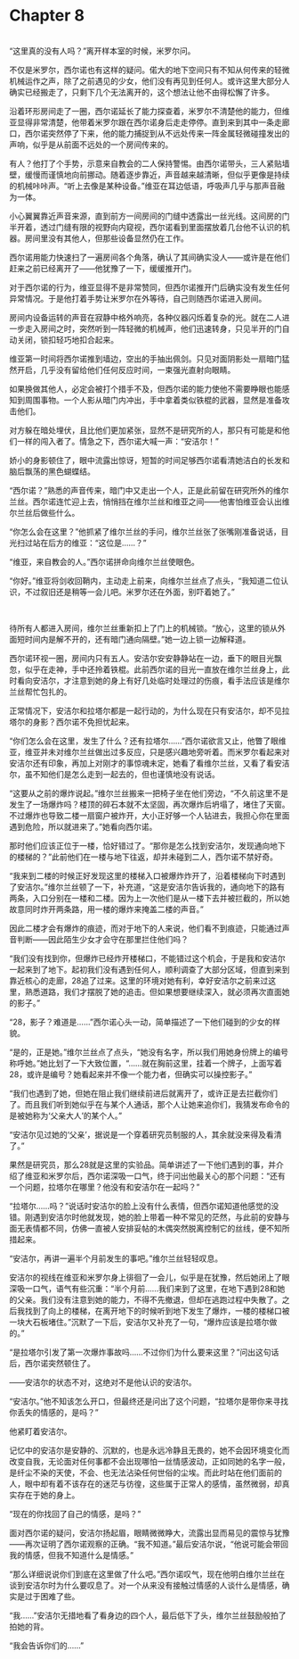 # Chapter 8

<br>
“这里真的没有人吗？”离开样本室的时候，米罗尔问。

不仅是米罗尔，西尔诺也有这样的疑问。偌大的地下空间只有不知从何传来的轻微机械运作之声，除了之前遇见的少女，他们没有再见到任何人。或许这里大部分人确实已经搬走了，只剩下几个无法离开的，这个想法让他不由得松懈了许多。

沿着环形房间走了一圈，西尔诺延长了能力探查着，米罗尔不清楚他的能力，但维亚显得非常清楚，他带着米罗尔跟在西尔诺身后走走停停。直到来到其中一条走廊口，西尔诺突然停了下来，他的能力捕捉到从不远处传来一阵金属轻微碰撞发出的声响，似乎是从前面不远处的一个房间传来的。

有人？他打了个手势，示意来自教会的二人保持警惕。由西尔诺带头，三人紧贴墙壁，缓慢而谨慎地向前挪动。随着逐步靠近，声音越来越清晰，但似乎更像是持续的机械咔咔声。“听上去像是某种设备。”维亚在耳边低语，呼吸声几乎与那声音融为一体。

小心翼翼靠近声音来源，直到前方一间房间的门缝中透露出一丝光线。这间房的门半开着，透过门缝有限的视野向内窥视，西尔诺看到里面摆放着几台他不认识的机器。房间里没有其他人，但那些设备显然仍在工作。

西尔诺用能力快速扫了一遍房间各个角落，确认了其间确实没人——或许是在他们赶来之前已经离开了——他犹豫了一下，缓缓推开门。

对于西尔诺的行为，维亚显得不是非常赞同，但西尔诺推开门后确实没有发生任何异常情况。于是他打着手势让米罗尔在外等待，自己则随西尔诺进入房间。

房间内设备运转的声音在寂静中格外响亮，各种仪器闪烁着复杂的光。就在二人进一步走入房间之时，突然听到一阵轻微的机械声，他们迅速转身，只见半开的门自动关闭，锁扣轻巧地扣合起来。

维亚第一时间将西尔诺推到墙边，空出的手抽出佩剑。只见对面阴影处一扇暗门猛然开启，几乎没有留给他们任何反应时间，一束强光直射向眼睛。

如果换做其他人，必定会被打个措手不及，但西尔诺的能力使他不需要睁眼也能感知到周围事物。一个人影从暗门内冲出，手中拿着类似铁棍的武器，显然是准备攻击他们。

对方躲在暗处埋伏，且比他们更加紧张，显然不是研究所的人，那只有可能是和他们一样的闯入者了。情急之下，西尔诺大喊一声：“安洁尔！”

娇小的身影顿住了，眼中流露出惊讶，短暂的时间足够西尔诺看清她洁白的长发和脑后飘荡的黑色蝴蝶结。

“西尔诺？”熟悉的声音传来，暗门中又走出一个人，正是此前留在研究所外的维尔兰丝。西尔诺连忙迎上去，悄悄挡在维尔兰丝和维亚之间——他害怕维亚会认出维尔兰丝后做些什么。

“你怎么会在这里？”他抓紧了维尔兰丝的手问，维尔兰丝张了张嘴刚准备说话，目光扫过站在后方的维亚：“这位是……？”

“维亚，来自教会的人。”西尔诺拼命向维尔兰丝使眼色。

“你好。”维亚将剑收回鞘内，主动走上前来，向维尔兰丝点了点头，“我知道二位认识，不过叙旧还是稍等一会儿吧。米罗尔还在外面，别吓着她了。”

<br>

待所有人都进入房间，维尔兰丝重新扣上了门上的机械锁。“放心，这里的锁从外面短时间内是解不开的，还有暗门通向隔壁。”她一边上锁一边解释道。

西尔诺环视一圈，房间内只有五人。安洁尔安安静静站在一边，垂下的眼目光飘忽，似乎在走神，手中还拎着铁棍。此前西尔诺的目光一直放在维尔兰丝身上，此时看向安洁尔，才注意到她的身上有好几处临时处理过的伤痕，看手法应该是维尔兰丝帮忙包扎的。

正常情况下，安洁尔和拉塔尔都是一起行动的，为什么现在只有安洁尔，却不见拉塔尔的身影？西尔诺不免担忧起来。

“你们怎么会在这里，发生了什么？还有拉塔尔……”西尔诺欲言又止，他瞥了眼维亚，维亚并未对维尔兰丝做出过多反应，只是感兴趣地旁听着。而米罗尔看起来对安洁尔还有印象，再加上对刚才的事惊魂未定，她看了看维尔兰丝，又看了看安洁尔，虽不知他们是怎么走到一起去的，但也谨慎地没有说话。

“这要从之前的爆炸说起。”维尔兰丝搬来一把椅子坐在他们旁边，“不久前这里不是发生了一场爆炸吗？楼顶的碎石本就不太坚固，再次爆炸后坍塌了，堵住了天窗。不过爆炸也导致二楼一扇窗户被炸开，大小正好够一个人钻进去，我担心你在里面遇到危险，所以就进来了。”她看向西尔诺。

那时他们应该正位于一楼，恰好错过了。“那你是怎么找到安洁尔，发现通向地下的楼梯的？”此前他们在一楼与地下往返，却并未碰到二人，西尔诺不禁好奇。

“我来到二楼的时候正好发现这里的楼梯入口被爆炸炸开了，沿着楼梯向下时遇到了安洁尔。”维尔兰丝顿了一下，补充道，“这是安洁尔告诉我的，通向地下的路有两条，入口分别在一楼和二楼。因为上一次他们是从一楼下去并被拦截的，所以她故意同时炸开两条路，用一楼的爆炸来掩盖二楼的声音。”

因此二楼才会有爆炸的痕迹，而对于地下的人来说，他们看不到痕迹，只能通过声音判断——因此陌生少女才会守在那里拦住他们吗？

“我们没有找到你，但爆炸已经炸开楼梯口，不能错过这个机会，于是我和安洁尔一起来到了地下。起初我们没有遇到任何人，顺利调查了大部分区域，但直到来到靠近核心的走廊，28追了过来。这里的环境对她有利，幸好安洁尔之前来过这里，熟悉道路，我们才摆脱了她的追击。但如果想要继续深入，就必须再次直面她的影子。”

“28，影子？难道是……”西尔诺心头一动，简单描述了一下他们碰到的少女的样貌。

“是的，正是她。”维尔兰丝点了点头，“她没有名字，所以我们用她身份牌上的编号称呼她。”她比划了一下大致位置，“……就在胸前这里，挂着一个牌子，上面写着28，或许是编号？她看起来并不像一个能力者，但确实可以操控影子。”

“我们也遇到了她，但她在阻止我们继续前进后就离开了，或许正是去拦截你们了。而且我们听到她似乎在与某个人通话，那个人让她来追你们，我猜发布命令的是被她称为‘父亲大人’的某个人。”

“安洁尔见过她的‘父亲’，据说是一个穿着研究员制服的人，其余就没来得及看清了。”

果然是研究员，那么28就是这里的实验品。简单讲述了一下他们遇到的事，并介绍了维亚和米罗尔后，西尔诺深吸一口气，终于问出他最关心的那个问题：“还有一个问题，拉塔尔在哪里？他没有和安洁尔在一起吗？”

“拉塔尔……吗？”说话时安洁尔的脸上没有什么表情，但西尔诺知道他感觉的没错。刚遇到安洁尔时他就发现，她的脸上带着一种不常见的茫然，与此前的安静与面无表情都不同，仿佛一直被人安排妥帖的木偶突然脱离控制它的丝线，便不知所措起来。

“安洁尔，再讲一遍半个月前发生的事吧。”维尔兰丝轻轻叹息。

安洁尔的视线在维亚和米罗尔身上徘徊了一会儿，似乎是在犹豫，然后她闭上了眼深吸一口气，语气有些沉重：“半个月前……我们来到了这里，在地下遇到28和她的父亲。我们没有注意到她的能力，不得不先撤退，但却在逃跑过程中失散了。之后我找到了向上的楼梯，在离开地下的时候听到地下发生了爆炸，一楼的楼梯口被一块大石板堵住。”沉默了一下后，安洁尔又补充了一句，“爆炸应该是拉塔尔做的。”

“是拉塔尔引发了第一次爆炸事故吗……不过你们为什么要来这里？”问出这句话后，西尔诺突然顿住了。

——安洁尔的状态不对，这绝对不是他认识的安洁尔。

“安洁尔。”他不知该怎么开口，但最终还是问出了这个问题，“拉塔尔是带你来寻找你丢失的情感的，是吗？”

他紧盯着安洁尔。

记忆中的安洁尔是安静的、沉默的，也是永远冷静且无畏的，她不会因环境变化而改变自我，无论面对任何事都不会出现哪怕一丝情感波动，正如同她的名字一般，是纤尘不染的天使，不会、也无法沾染任何世俗的尘埃。而此时站在他们面前的人，眼中却有着不该存在的迷茫与彷徨，这些属于正常人的感情，虽然微弱，却真实存在于她的身上。

“现在的你找回了自己的情感，是吗？”

面对西尔诺的疑问，安洁尔扬起眉，眼睛微微睁大，流露出显而易见的震惊与犹豫——再次证明了西尔诺观察的正确。“我不知道。”最后安洁尔说，“他说可能会带回我的情感，但我不知道什么是情感。”

“那么详细说说你们到底在这里做了什么吧。”西尔诺叹气，现在他明白维尔兰丝在谈到安洁尔时为什么要叹息了。对一个从来没有接触过情感的人谈什么是情感，确实是过于困难了些。

“我……”安洁尔无措地看了看身边的四个人，最后低下了头，维尔兰丝鼓励般拍了拍她的背。

“我会告诉你们的……”

